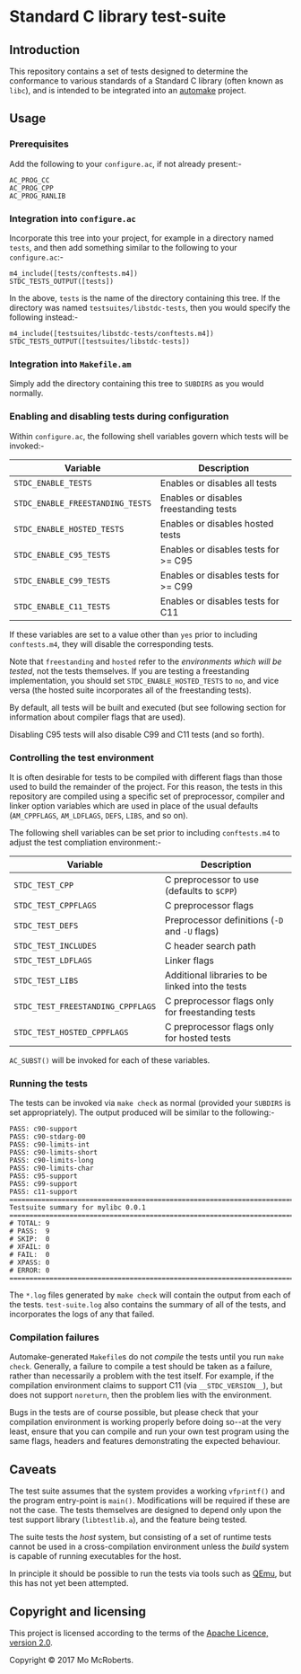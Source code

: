 # Standard C library test-suite

## Introduction

This repository contains a set of tests designed to determine the conformance to various standards of a Standard C library (often known as `libc`), and is intended to be integrated into an [automake][1] project.

## Usage

### Prerequisites

Add the following to your `configure.ac`, if not already present:-

```
AC_PROG_CC
AC_PROG_CPP
AC_PROG_RANLIB
```

### Integration into `configure.ac`

Incorporate this tree into your project, for example in a directory named `tests`, and then add something similar to the following to your `configure.ac`:-

```
m4_include([tests/conftests.m4])
STDC_TESTS_OUTPUT([tests])
```

In the above, `tests` is the name of the directory containing this tree. If the directory was named `testsuites/libstdc-tests`, then you would specify the following instead:-

```
m4_include([testsuites/libstdc-tests/conftests.m4])
STDC_TESTS_OUTPUT([testsuites/libstdc-tests])
```
 
### Integration into `Makefile.am`

Simply add the directory containing this tree to `SUBDIRS` as you would normally.
 
### Enabling and disabling tests during configuration
 
Within `configure.ac`, the following shell variables govern which tests will be invoked:-
 
| Variable                         | Description                            |
|----------------------------------|----------------------------------------|
| `STDC_ENABLE_TESTS`              | Enables or disables all tests          |
| `STDC_ENABLE_FREESTANDING_TESTS` | Enables or disables freestanding tests |
| `STDC_ENABLE_HOSTED_TESTS`       | Enables or disables hosted tests       |
| `STDC_ENABLE_C95_TESTS`          | Enables or disables tests for >= C95   |
| `STDC_ENABLE_C99_TESTS`          | Enables or disables tests for >= C99   |
| `STDC_ENABLE_C11_TESTS`          | Enables or disables tests for C11      |

If these variables are set to a value other than `yes` prior to including `conftests.m4`, they will disable the corresponding tests.

Note that `freestanding` and `hosted` refer to the _environments which will be
tested_, not the tests themselves. If you are testing a freestanding implementation, you should set `STDC_ENABLE_HOSTED_TESTS` to `no`, and vice
versa (the hosted suite incorporates all of the freestanding tests).

By default, all tests will be built and executed (but see following section for information about compiler flags that are used).

Disabling C95 tests will also disable C99 and C11 tests (and so forth).

### Controlling the test environment

It is often desirable for tests to be compiled with different flags than those used to build the remainder of the project. For this reason, the tests in this repository are compiled using a specific set of preprocessor, compiler and linker option variables which are used in place of the usual defaults (`AM_CPPFLAGS`, `AM_LDFLAGS`, `DEFS`, `LIBS`, and so on). 

The following shell variables can be set prior to including `conftests.m4` to adjust the test compliation environment:-

| Variable             | Description                                      |
|----------------------|--------------------------------------------------|
| `STDC_TEST_CPP`      | C preprocessor to use (defaults to `$CPP`)       |
| `STDC_TEST_CPPFLAGS` | C preprocessor flags                             |
| `STDC_TEST_DEFS`     | Preprocessor definitions (`-D` and `-U` flags)   |
| `STDC_TEST_INCLUDES` | C header search path                             |
| `STDC_TEST_LDFLAGS`  | Linker flags                                     |
| `STDC_TEST_LIBS`     | Additional libraries to be linked into the tests |
| `STDC_TEST_FREESTANDING_CPPFLAGS` | C preprocessor flags only for freestanding tests |
| `STDC_TEST_HOSTED_CPPFLAGS` | C preprocessor flags only for hosted tests |

`AC_SUBST()` will be invoked for each of these variables.

### Running the tests

The tests can be invoked via `make check` as normal (provided your `SUBDIRS` is set appropriately). The output produced will be similar to the following:-

```
PASS: c90-support
PASS: c90-stdarg-00
PASS: c90-limits-int
PASS: c90-limits-short
PASS: c90-limits-long
PASS: c90-limits-char
PASS: c95-support
PASS: c99-support
PASS: c11-support
============================================================================
Testsuite summary for mylibc 0.0.1
============================================================================
# TOTAL: 9
# PASS:  9
# SKIP:  0
# XFAIL: 0
# FAIL:  0
# XPASS: 0
# ERROR: 0
============================================================================
```

The `*.log` files generated by `make check` will contain the output from each of the tests. `test-suite.log` also contains the summary of all of the tests, and incorporates the logs of any that failed.

### Compilation failures

Automake-generated `Makefile`s do not _compile_ the tests until you run `make check`. Generally, a failure to compile a test should be taken as a failure, rather than necessarily a problem with the test itself. For example, if the compilation environment claims to support C11 (via `__STDC_VERSION__`), but does not support `noreturn`, then the problem lies with the environment.

Bugs in the tests are of course possible, but please check that your compilation environment is working properly before doing so--at the very least, ensure that you can compile and run your own test program using the same flags, headers and features demonstrating the expected behaviour.

## Caveats

The test suite assumes that the system provides a working `vfprintf()` and the program entry-point is `main()`. Modifications will be required if these are not the case. The tests themselves are designed to depend only upon the test support library (`libtestlib.a`), and the feature being tested.

The suite tests the _host_ system, but consisting of a set of runtime tests cannot be used in a cross-compilation environment unless the _build_ system is capable of running executables for the host.

In principle it should be possible to run the tests via tools such as [QEmu][2], but this has not yet been attempted.

## Copyright and licensing

This project is licensed according to the terms of the [Apache Licence, version 2.0](https://www.apache.org/licenses/LICENSE-2.0).

Copyright © 2017 Mo McRoberts.

[1]: https://www.gnu.org/software/automake/
[2]: https://www.qemu.org
